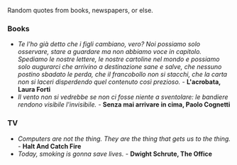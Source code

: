 Random quotes from books, newspapers, or else.

### Books

- *Te l'ho già detto che i figli cambiano, vero? Noi possiamo solo osservare, stare a guardare ma non abbiamo voce in capitolo. Spediamo le nostre lettere, le nostre cartoline nel mondo e possiamo solo augurarci che arrivino a destinazione sane e salve, che nessuno postino sbadato le perda, che il francobollo non si stacchi, che la carta non si laceri disperdendo quel contenuto così prezioso.* - **L'acrobata, Laura Forti**
- *Il vento non si vedrebbe se non ci fosse niente a sventolare: le bandiere rendono visibile l'invisibile.* - **Senza mai arrivare in cima, Paolo Cognetti**

### TV

- *Computers are not the thing. They are the thing that gets us to the thing.* - **Halt And Catch Fire**
- *Today, smoking is gonna save lives.* - **Dwight Schrute, The Office**
